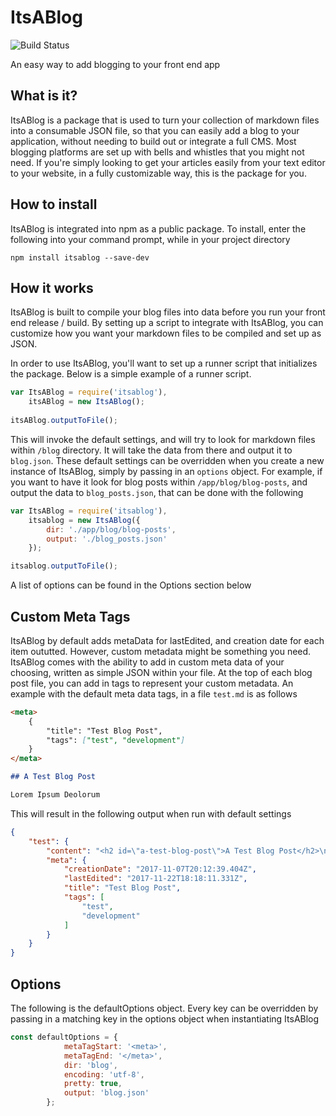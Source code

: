 # ItsABlog 
![Build Status](https://travis-ci.org/brianbrennan/itsablog.svg?branch=master)

An easy way to add blogging to your front end app


## What is it?

ItsABlog is a package that is used to turn your collection of markdown files into a consumable JSON file, so that you can easily add a blog to your application, without needing to build out or integrate a full CMS. Most blogging platforms are set up with bells and whistles that you might not need. If you're simply looking to get your articles easily from your text editor to your website, in a fully customizable way, this is the package for you.

## How to install

ItsABlog is integrated into npm as a public package. To install, enter the following into your command prompt, while in your project directory

```
npm install itsablog --save-dev
```

## How it works

ItsABlog is built to compile your blog files into data before you run your front end release / build. By setting up a script to integrate with ItsABlog, you can customize how you want your markdown files to be compiled and set up as JSON.

In order to use ItsABlog, you'll want to set up a runner script that initializes the package. Below is a simple example of a runner script.

```javascript
var ItsABlog = require('itsablog'),
    itsABlog = new ItsABlog();
    
itsABlog.outputToFile();

```

This will invoke the default settings, and will try to look for markdown files within `/blog` directory. It will take the data from there and output it to `blog.json`. These default settings can be overridden when you create a new instance of ItsABlog, simply by passing in an `options` object. For example, if you want to have it look for blog posts within `/app/blog/blog-posts`, and output the data to `blog_posts.json`, that can be done with the following

```javascript
var ItsABlog = require('itsablog'),
    itsablog = new ItsABlog({
        dir: './app/blog/blog-posts',
        output: './blog_posts.json'
    });

itsablog.outputToFile();
```
A list of options can be found in the Options section below

## Custom Meta Tags

ItsABlog by default adds metaData for lastEdited, and creation date for each item oututted. However, custom metadata might be something you need. ItsABlog comes with the ability to add in custom meta data of your choosing, written as simple JSON within your file. At the top of each blog post file, you can add in tags to represent your custom metadata. An example with the default meta data tags, in a file `test.md` is as follows

```markdown
<meta>
    {
        "title": "Test Blog Post",
        "tags": ["test", "development"]
    }
</meta>

## A Test Blog Post

Lorem Ipsum Deolorum
```

This will result in the following output when run with default settings

```JSON
{
	"test": {
		"content": "<h2 id=\"a-test-blog-post\">A Test Blog Post</h2>\n<p>Lorem Ipsum Deolorum</p>\n",
		"meta": {
			"creationDate": "2017-11-07T20:12:39.404Z",
			"lastEdited": "2017-11-22T18:18:11.331Z",
			"title": "Test Blog Post",
			"tags": [
				"test",
				"development"
			]
		}
	}
}
```


## Options

The following is the defaultOptions object. Every key can be overridden by passing in a matching key in the options object when instantiating ItsABlog

```javascript
const defaultOptions = {
            metaTagStart: '<meta>',
            metaTagEnd: '</meta>',
            dir: 'blog',
            encoding: 'utf-8',
            pretty: true,
            output: 'blog.json'
        };
```
